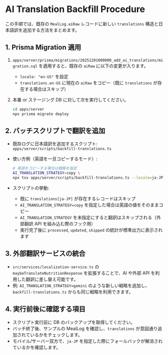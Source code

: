 # AI Translation Backfill Procedure

この手順では、既存の `MealLog.aiRaw` レコードに新しい `translations` 構造と日本語訳を追加する方法をまとめます。

## 1. Prisma Migration 適用

1. `apps/server/prisma/migrations/20251201000000_add_ai_translations/migration.sql` を適用すると、既存の `aiRaw` に以下の変更が入ります。
   - `locale: "en-US"` を設定
   - `translations.en-US` に現在の `aiRaw` をコピー（既に `translations` が存在する場合はスキップ）
2. 本番 or ステージング DB に対して次を実行してください。

   ```bash
   cd apps/server
   npx prisma migrate deploy
   ```

## 2. バッチスクリプトで翻訳を追加

- 既存ログに日本語訳を追加するスクリプト: `apps/server/scripts/backfill-translations.ts`
- 使い方例（英語を一旦コピーするモード）:

  ```bash
  # 英語をコピーする場合は戦略を指定
  AI_TRANSLATION_STRATEGY=copy \
  npx tsx apps/server/scripts/backfill-translations.ts --locale=ja-JP --batch=100
  ```

- スクリプトの挙動:
  - 既に `translations[ja-JP]` が存在するレコードはスキップ
  - `AI_TRANSLATION_STRATEGY=copy` を指定した場合は英語の値をそのままコピー
  - `AI_TRANSLATION_STRATEGY` を未指定にすると翻訳はスキップされる（外部翻訳 API を組み込む際のフック用）
  - 実行完了後に `processed`, `updated`, `skipped` の統計が標準出力に表示されます

## 3. 外部翻訳サービスの統合

- `src/services/localization-service.ts` の `maybeTranslateNutritionResponse` を拡張することで、AI や外部 API を利用した翻訳に差し替え可能です。
- 例: `AI_TRANSLATION_STRATEGY=gemini` のような新しい戦略を追加し、`backfill-translations.ts` からも同じ戦略を利用できます。

## 4. 実行前後に確認する項目

- スクリプト実行前に DB のバックアップを取得してください。
- バッチ終了後、サンプルの MealLog を確認し、`translations` が意図通り追加されているかをチェックします。
- モバイル/サーバー双方で、`ja-JP` を指定した際にフォールバックが解消されているかを確認します。
